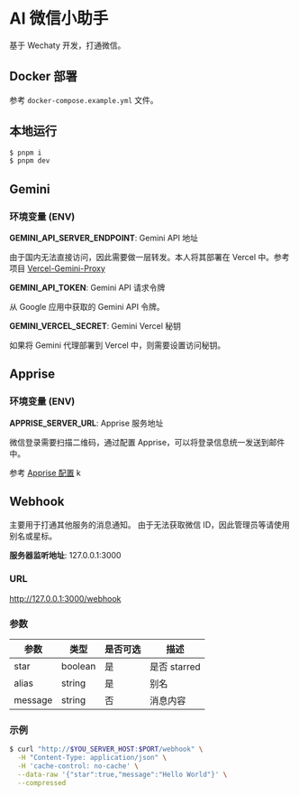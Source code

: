# AI 微信小助手

基于 Wechaty 开发，打通微信。

## Docker 部署

参考 `docker-compose.example.yml` 文件。

## 本地运行

```bash
$ pnpm i
$ pnpm dev
```

## Gemini

### 环境变量 (ENV)

**GEMINI_API_SERVER_ENDPOINT**: Gemini API 地址

由于国内无法直接访问，因此需要做一层转发。本人将其部署在 Vercel 中。参考项目 [Vercel-Gemini-Proxy](https://github.com/DavidKk/Vercel-Gemini-Proxy)

**GEMINI_API_TOKEN**: Gemini API 请求令牌

从 Google 应用中获取的 Gemini API 令牌。

**GEMINI_VERCEL_SECRET**: Gemini Vercel 秘钥

如果将 Gemini 代理部署到 Vercel 中，则需要设置访问秘钥。

## Apprise

### 环境变量 (ENV)

**APPRISE_SERVER_URL**: Apprise 服务地址

微信登录需要扫描二维码，通过配置 Apprise，可以将登录信息统一发送到邮件中。

参考 [Apprise 配置](https://github.com/caronc/apprise?tab=readme-ov-file#productivity-based-notifications)
k

## Webhook

主要用于打通其他服务的消息通知。
由于无法获取微信 ID，因此管理员等请使用别名或星标。

**服务器监听地址**: 127.0.0.1:3000

### URL

http://127.0.0.1:3000/webhook

### 参数

| 参数    | 类型    | 是否可选 | 描述         |
| ------- | ------- | -------- | ------------ |
| star    | boolean | 是       | 是否 starred |
| alias   | string  | 是       | 别名         |
| message | string  | 否       | 消息内容     |

### 示例

```bash
$ curl "http://$YOU_SERVER_HOST:$PORT/webhook" \
  -H "Content-Type: application/json" \
  -H 'cache-control: no-cache' \
  --data-raw '{"star":true,"message":"Hello World"}' \
  --compressed
```

